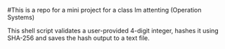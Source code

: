 #This is a repo for a mini project for a class Im attenting (Operation Systems)

This shell script validates a user-provided 4-digit integer, hashes it using SHA-256
and saves the hash output to a text file.
